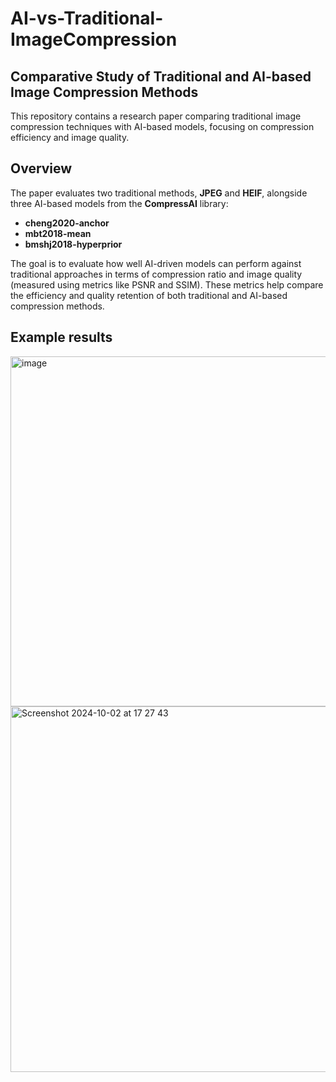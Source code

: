 # AI-vs-Traditional-ImageCompression

## Comparative Study of Traditional and AI-based Image Compression Methods

This repository contains a research paper comparing traditional image compression techniques with AI-based models, focusing on compression efficiency and image quality.

## Overview

The paper evaluates two traditional methods, **JPEG** and **HEIF**, alongside three AI-based models from the **CompressAI** library:
- **cheng2020-anchor**
- **mbt2018-mean**
- **bmshj2018-hyperprior**  

The goal is to evaluate how well AI-driven models can perform against traditional approaches in terms of compression ratio and image quality (measured using metrics like PSNR and SSIM). These metrics help compare the efficiency and quality retention of both traditional and AI-based compression methods.

## Example results
<img width="560" alt="image" src="https://github.com/user-attachments/assets/117e90a0-fb57-49a5-9b61-ba152521f2be">

<img width="585" alt="Screenshot 2024-10-02 at 17 27 43" src="https://github.com/user-attachments/assets/c9dbc0ee-a7c3-444c-a472-3cebda76d926">


